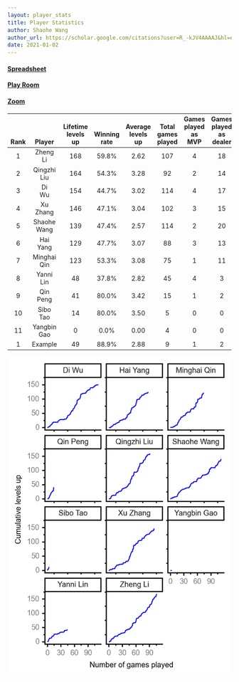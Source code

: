 ```yaml
---
layout: player_stats
title: Player Statistics
author: Shaohe Wang
author_url: https://scholar.google.com/citations?user=R_-kJV4AAAAJ&hl=en
date: 2021-01-02
---
```


#### [Spreadsheet](https://docs.google.com/spreadsheets/d/1So3PBr9gV3I0LzApZOgJlQew2QjM1wAiWhR50rAnHRg/edit#gid=2137801449)
#### [Play Room](https://playingcards.io/a3775q)
#### [Zoom](https://ucsf.zoom.us/j/91360570376?pwd=SmN6aFNPY3UzdEp3M0tmQ1ViUkdQUT09)

<div class="table-wrapper" markdown="block">

| <br><br><br>Rank | <br><br><br>Player | <br> Lifetime <br> levels <br> up | <br><br> Winning <br> rate | <br> Average <br> levels <br> up | <br> Total <br> games <br> played | Games <br> played <br> as <br> MVP | Games <br> played <br> as <br> dealer | N_games <br> short <br> staffed <br> as dealer | Winning <br> rate <br> as <br> dealer |
|:---:|:---:|:---:|:---:|:---:|:---:|:---:|:---:|:---:|:---:|
| 1 | Zheng <br> Li | 168 | 59.8% | 2.62 | 107 | 4 | 18 | 0 | 61.1% |
| 2 | Qingzhi <br> Liu | 164 | 54.3% | 3.28 | 92 | 2 | 14 | 3 | 50.0% |
| 3 | Di <br> Wu | 154 | 44.7% | 3.02 | 114 | 4 | 17 | 0 | 41.2% |
| 4 | Xu <br> Zhang | 146 | 47.1% | 3.04 | 102 | 3 | 15 | 0 | 40.0% |
| 5 | Shaohe <br> Wang | 139 | 47.4% | 2.57 | 114 | 2 | 20 | 1 | 40.0% |
| 6 | Hai <br> Yang | 129 | 47.7% | 3.07 | 88 | 3 | 13 | 1 | 38.5% |
| 7 | Minghai <br> Qin | 123 | 53.3% | 3.08 | 75 | 1 | 11 | 1 | 72.7% |
| 8 | Yanni <br> Lin | 48 | 37.8% | 2.82 | 45 | 4 | 3 | 1 | 66.7% |
| 9 | Qin <br> Peng | 41 | 80.0% | 3.42 | 15 | 1 | 2 | 0 | 100.0% |
| 10 | Sibo <br> Tao | 14 | 80.0% | 3.50 | 5 | 0 | 0 | 0 | 0.0% |
| 11 | Yangbin <br> Gao | 0 | 0.0% | 0.00 | 4 | 0 | 0 | 0 | 0.0% |
| 1 | Example | 49 | 88.9% | 2.88 | 9 | 1 | 2 | 0 | 100.0% |

</div>

<img src="/assets/images/player_history_plot.png" alt="Plot of player level history" />
